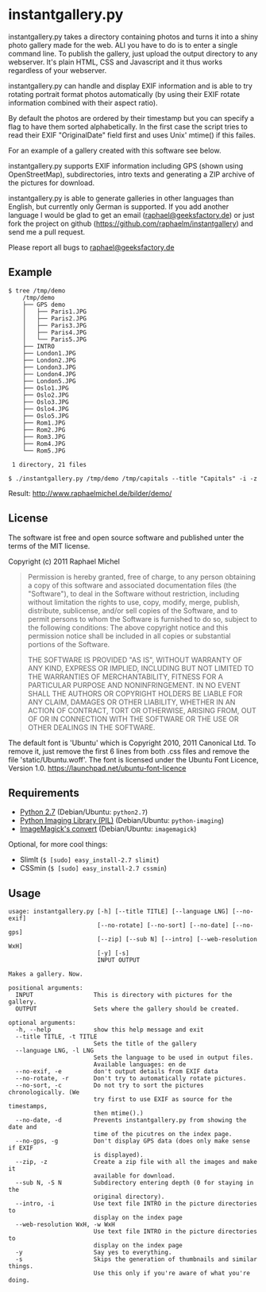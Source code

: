 instantgallery.py
=================

instantgallery.py takes a directory containing photos and turns it into a 
shiny photo gallery made for the web. ALl you have to do is to enter a single
command line. To publish the gallery, just upload the output directory to 
any webserver. It's plain HTML, CSS and Javascript and it thus works regardless 
of your webserver.

instantgallery.py can handle and display EXIF information and is able to try
rotating portrait format photos automatically (by using their EXIF rotate
information combined with their aspect ratio).

By default the photos are ordered by their timestamp but you can specify a flag to 
have them sorted alphabetically. In the first case the script tries to read 
their EXIF "OriginalDate" field first and uses Unix' mtime() if this failes.

For an example of a gallery created with this software see below.

instantgallery.py supports EXIF information including GPS (shown using 
OpenStreetMap), subdirectories, intro texts and generating a ZIP archive
of the pictures for download.

instantgallery.py is able to generate galleries in other languages than
English, but currently only German is supported. If you add another language
I would be glad to get an email (<raphael@geeksfactory.de>) or just fork
the project on github (<https://github.com/raphaelm/instantgallery>) and
send me a pull request.

Please report all bugs to <raphael@geeksfactory.de>

Example
-------

    $ tree /tmp/demo
        /tmp/demo
        ├── GPS demo
        │   ├── Paris1.JPG
        │   ├── Paris2.JPG
        │   ├── Paris3.JPG
        │   ├── Paris4.JPG
        │   └── Paris5.JPG
        ├── INTRO
        ├── London1.JPG
        ├── London2.JPG
        ├── London3.JPG
        ├── London4.JPG
        ├── London5.JPG
        ├── Oslo1.JPG
        ├── Oslo2.JPG
        ├── Oslo3.JPG
        ├── Oslo4.JPG
        ├── Oslo5.JPG
        ├── Rom1.JPG
        ├── Rom2.JPG
        ├── Rom3.JPG
        ├── Rom4.JPG
        └── Rom5.JPG

     1 directory, 21 files

    $ ./instantgallery.py /tmp/demo /tmp/capitals --title "Capitals" -i -z
    
Result: http://www.raphaelmichel.de/bilder/demo/

License
-------

The software ist free and open source software and published unter the terms
of the MIT license.

Copyright (c) 2011 Raphael Michel

> Permission is hereby granted, free of charge, to any person obtaining a copy of 
> this software and associated documentation files (the "Software"), to deal in the 
> Software without restriction, including without limitation the rights to use, copy, 
> modify, merge, publish, distribute, sublicense, and/or sell copies of the Software, 
> and to permit persons to whom the Software is furnished to do so, subject to the 
> following conditions:
> The above copyright notice and this permission notice shall be included in 
> all copies or substantial portions of the Software.
> 
> THE SOFTWARE IS PROVIDED "AS IS", WITHOUT WARRANTY OF ANY KIND, EXPRESS OR 
> IMPLIED, INCLUDING BUT NOT LIMITED TO THE WARRANTIES OF MERCHANTABILITY, 
> FITNESS FOR A PARTICULAR PURPOSE AND NONINFRINGEMENT. IN NO EVENT SHALL THE 
> AUTHORS OR COPYRIGHT HOLDERS BE LIABLE FOR ANY CLAIM, DAMAGES OR OTHER 
> LIABILITY, WHETHER IN AN ACTION OF CONTRACT, TORT OR OTHERWISE, ARISING 
> FROM, OUT OF OR IN CONNECTION WITH THE SOFTWARE OR THE USE OR OTHER 
> DEALINGS IN THE SOFTWARE.

The default font is 'Ubuntu' which is Copyright 2010, 2011 Canonical Ltd.
To remove it, just remove the first 6 lines from both .css files and
remove the file 'static/Ubuntu.woff'.
The font is licensed under the Ubuntu Font Licence, Version 1.0. 
https://launchpad.net/ubuntu-font-licence

Requirements
------------

* [Python 2.7](http://python.org/) (Debian/Ubuntu: `python2.7`)
* [Python Imaging Library (PIL)](http://www.pythonware.com/products/pil/) (Debian/Ubuntu: `python-imaging`)
* [ImageMagick's convert](http://imagemagick.org/) (Debian/Ubuntu: `imagemagick`)
        
Optional, for more cool things:

* SlimIt (`$ [sudo] easy_install-2.7 slimit`)
* CSSmin (`$ [sudo] easy_install-2.7 cssmin`)

Usage
-----
    usage: instantgallery.py [-h] [--title TITLE] [--language LNG] [--no-exif]
                             [--no-rotate] [--no-sort] [--no-date] [--no-gps]
                             [--zip] [--sub N] [--intro] [--web-resolution WxH]
                             [-y] [-s]
                             INPUT OUTPUT

    Makes a gallery. Now.

    positional arguments:
      INPUT                 This is directory with pictures for the gallery.
      OUTPUT                Sets where the gallery should be created.

    optional arguments:
      -h, --help            show this help message and exit
      --title TITLE, -t TITLE
                            Sets the title of the gallery
      --language LNG, -l LNG
                            Sets the language to be used in output files.
                            Available languages: en de
      --no-exif, -e         don't output details from EXIF data
      --no-rotate, -r       Don't try to automatically rotate pictures.
      --no-sort, -c         Do not try to sort the pictures chronologically. (We
                            try first to use EXIF as source for the timestamps,
                            then mtime().)
      --no-date, -d         Prevents instantgallery.py from showing the date and
                            time of the picutres on the index page.
      --no-gps, -g          Don't display GPS data (does only make sense if EXIF
                            is displayed).
      --zip, -z             Create a zip file with all the images and make it
                            available for download.
      --sub N, -S N         Subdirectory entering depth (0 for staying in the
                            original directory).
      --intro, -i           Use text file INTRO in the picture directories to
                            display on the index page
      --web-resolution WxH, -w WxH
                            Use text file INTRO in the picture directories to
                            display on the index page
      -y                    Say yes to everything.
      -s                    Skips the generation of thumbnails and similar things.
                            Use this only if you're aware of what you're doing.
